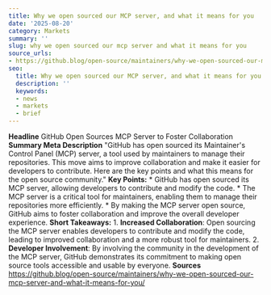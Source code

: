 ```yaml
---
title: Why we open sourced our MCP server, and what it means for you
date: '2025-08-20'
category: Markets
summary: ''
slug: why we open sourced our mcp server and what it means for you
source_urls:
- https://github.blog/open-source/maintainers/why-we-open-sourced-our-mcp-server-and-what-it-means-for-you/
seo:
  title: Why we open sourced our MCP server, and what it means for you | Hash n Hedge
  description: ''
  keywords:
  - news
  - markets
  - brief
---
```


**Headline** GitHub Open Sources MCP Server to Foster Collaboration  **Summary Meta Description** "GitHub has open sourced its Maintainer's Control Panel (MCP) server, a tool used by maintainers to manage their repositories. This move aims to improve collaboration and make it easier for developers to contribute. Here are the key points and what this means for the open source community."  **Key Points:**  * GitHub has open sourced its MCP server, allowing developers to contribute and modify the code. * The MCP server is a critical tool for maintainers, enabling them to manage their repositories more efficiently. * By making the MCP server open source, GitHub aims to foster collaboration and improve the overall developer experience.  **Short Takeaways:**  1. **Increased Collaboration**: Open sourcing the MCP server enables developers to contribute and modify the code, leading to improved collaboration and a more robust tool for maintainers. 2. **Developer Involvement**: By involving the community in the development of the MCP server, GitHub demonstrates its commitment to making open source tools accessible and usable by everyone.  **Sources** https://github.blog/open-source/maintainers/why-we-open-sourced-our-mcp-server-and-what-it-means-for-you/ 
